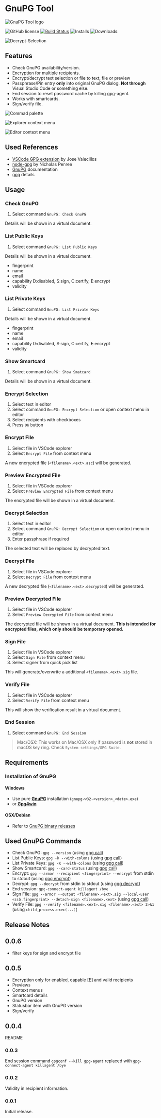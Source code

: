 # GnuPG Tool

![GnuPG Tool logo](https://raw.githubusercontent.com/heilingbrunner/vscode-gnupg-tool/master/images/vscode-gnupg-tool-logo.png)

![GitHub license](https://img.shields.io/badge/license-MIT-blue.svg)
[![Build Status](https://travis-ci.org/heilingbrunner/vscode-gnupg-tool.svg?branch=master)](https://travis-ci.org/heilingbrunner/vscode-gnupg-tool)
![Installs](https://vsmarketplacebadge.apphb.com/installs-short/JHeilingbrunner.vscode-gnupg-tool.svg)
![Downloads](https://vsmarketplacebadge.apphb.com/downloads-short/JHeilingbrunner.vscode-gnupg-tool.svg)

![Decrypt-Selection](https://raw.githubusercontent.com/heilingbrunner/vscode-gnupg-tool/master/images/decryptselection.gif)

## Features

- Check GnuPG availability/version.
- Encryption for multiple recipients.
- Encrypt/decrypt text selection or file to text, file or preview
- Passphrase/Pin entry __only__ into original GnuPG dialog. __Not through__ Visual Studio Code or something else.
- End session to reset password cache by killing gpg-agent.
- Works with smartcards.
- Sign/verify file.

![Commad palette](https://raw.githubusercontent.com/heilingbrunner/vscode-gnupg-tool/master/images/command-palette.png)

![Explorer context menu](https://raw.githubusercontent.com/heilingbrunner/vscode-gnupg-tool/master/images/explorer-context-menu.png)

![Editor context menu](https://raw.githubusercontent.com/heilingbrunner/vscode-gnupg-tool/master/images/editor-context-menu.png)

## Used References

- [VSCode GPG extension](https://marketplace.visualstudio.com/items?itemName=jvalecillos.gpg) by Jose Valecillos
- [node-gpg](https://github.com/drudge/node-gpg) by Nicholas Penree
- [GnuPG](https://www.gnupg.org/documentation/manuals/gnupg/index.html#SEC_Contents) documentation
- [gpg](https://git.gnupg.org/cgi-bin/gitweb.cgi?p=gnupg.git;a=blob_plain;f=doc/DETAILS) details

## Usage

### Check GnuPG

1. Select command `GnuPG: Check GnuPG`

Details will be shown in a virtual document.

### List Public Keys

1. Select command `GnuPG: List Public Keys`

Details will be shown in a virtual document.

- fingerprint
- name
- email
- capability D:disabled, S:sign, C:certify, E:encrypt
- validity

### List Private Keys

1. Select command `GnuPG: List Private Keys`

Details will be shown in a virtual document.

- fingerprint
- name
- email
- capability D:disabled, S:sign, C:certify, E:encrypt
- validity

### Show Smartcard

1. Select command `GnuPG: Show Smatcard`

Details will be shown in a virtual document.

### Encrypt Selection

1. Select text in editor
2. Select command `GnuPG: Encrypt Selection` or open context menu in editor
3. Select recipients with checkboxes
4. Press `OK` button

### Encrypt File

1. Select file in VSCode explorer
2. Select `Encrypt File` from context menu

A new encrypted file (`<filename>.<ext>.asc`) will be generated.

### Preview Encrypted File

1. Select file in VSCode explorer
2. Select `Preview Encrypted File` from context menu

The encrypted file will be shown in a virtual document.

### Decrypt Selection

1. Select text in editor
2. Select command `GnuPG: Decrypt Selection` or open context menu in editor
3. Enter passphrase if required

The selected text will be replaced by decrypted text.

### Decrypt File

1. Select file in VSCode explorer
2. Select `Decrypt File` from context menu

A new decrypted file (`<filename>.<ext>.decrypted`) will be generated.

### Preview Decrypted File

1. Select file in VSCode explorer
2. Select `Preview Decrypted File` from context menu

The decrypted file will be shown in a virtual document. __This is intended for encrypted files, which only should be temporary opened.__

### Sign File

1. Select file in VSCode explorer
2. Select `Sign File` from context menu
3. Select signer from quick pick list

This will generate/overwrite a additional `<filename>.<ext>.sig` file.

### Verify File

1. Select file in VSCode explorer
2. Select `Verify File` from context menu

This will show the verification result in a virtual document.

### End Session

1. Select command `GnuPG: End Session`

> Mac/OSX: This works on Mac/OSX only if password is __not__ stored in macOS key ring. Check `System settings/GPG Suite`.

## Requirements

### Installation of GnuPG

#### Windows

- Use pure [__GnuPG__](https://www.gnupg.org/ftp/gcrypt/binary/) installation (`gnupg-w32-<version>_<date>.exe`)
- or [__Gpg4win__](https://www.gpg4win.de/)

#### OSX/Debian

- Refer to [GnuPG binary releases](https://gnupg.org/download/)

## Used GnuPG Commands

- Check GnuPG: `gpg --version` (using [gpg call](https://github.com/drudge/node-gpg))
- List Public Keys: `gpg -k --with-colons` (using [gpg call](https://github.com/drudge/node-gpg))
- List Private Keys: `gpg -K --with-colons` (using [gpg call](https://github.com/drudge/node-gpg))
- Show Smartcard: `gpg --card-status`  (using [gpg call](https://github.com/drudge/node-gpg))
- Encrypt: `gpg --armor --recipient <fingerprint> --encrypt` from stdin to stdout (using [gpg encrypt](https://github.com/drudge/node-gpg))
- Decrypt: `gpg --decrypt` from stdin to stdout (using [gpg decrypt](https://github.com/drudge/node-gpg))
- End session: `gpg-connect-agent killagent /bye`
- Sign File: `gpg --armor --output <filename>.<ext>.sig --local-user <ssb.fingerprint> --detach-sign <filename>.<ext>` (using [gpg call](https://github.com/drudge/node-gpg))
- Verify File: `gpg --verify <filename>.<ext>.sig <filename>.<ext> 2>&1` (using `child_process.exec(...)`)

## Release Notes

## 0.0.6

- filter keys for sign and encrypt file

## 0.0.5

- Encryption only for enabled, capable [E] and valid recipients
- Previews
- Context menus
- Smartcard details
- GnuPG version
- Statusbar item with GnuPG version
- Sign/verify

## 0.0.4

README

### 0.0.3

End session command `gpgconf --kill gpg-agent` replaced with `gpg-connect-agent killagent /bye`

### 0.0.2

Validity in recipient information.

### 0.0.1

Initial release.
